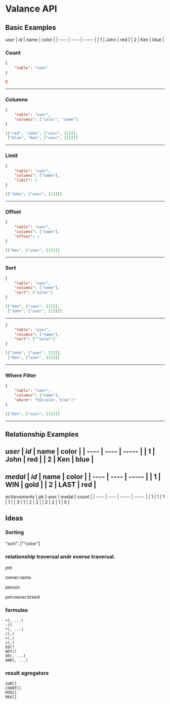 # Valance API

## Basic Examples

*user*
| *id* | name | color |
| ---- | ---- | ----- |
| 1    | John | red   |
| 2    | Ken  | blue  |

### Count

```json
{
    "table": "user"
}
```
```json
2
```
---

### Columns

```json
{
    "table": "user",
    "columns": ["color", "name"]
}
```
```json
[["red", "John", ["user", [1]]],
 ["blue", "Ken", ["user", [2]]]]
```
---

### Limit

```json
{
    "table": "user",
    "columns": ["name"],
    "limit": 1
}
```
```json
[["John", ["user", [1]]]]
```
---

### Offset

```json
{
    "table": "user",
    "columns": ["name"],
    "offset": 1
}
```
```json
[["Ken", ["user", [2]]]]
```
---

### Sort

```json
{
    "table": "user",
    "columns": ["name"],
    "sort": ["color"]
}
```
```json
[["Ken", ["user", [2]]],
 ["John", ["user", [1]]]]
```
---
```json
{
    "table": "user",
    "columns": ["name"],
    "sort": ["^color"]
}
```
```json
[["John", ["user", [1]]],
 ["Ken", ["user", [2]]]]
```
---

### Where Filter

```json
{
    "table": "user",
    "columns": ["name"],
    "where": "EQ(color,'blue')"
}
```
```json
[["Ken", ["user", [2]]]]
```
---

## Relationship Examples

*user*
| *id* | name | color |
| ---- | ---- | ----- |
| 1    | John | red   |
| 2    | Ken  | blue  |
---
*medal*
| *id* | name | color |
| ---- | ---- | ----- |
| 1    | WIN  | gold  |
| 2    | LAST | red   |
---
*achievements*
| *pk* | user | medal | count |
| ---- | ---- | ----- | ----- |
|   1  | 1    | 1     | 1     |
|   3  | 1    | 2     | 2     |
|   2  | 2    | 1     | 5     |


## Ideas

### Sorting

"sort": ["^color"]


### relationship traversal andr everse traversal.
pet

owner.name

person

pet:owner.breed

### formulas

```
+(, ...)
-()
*(, ...)
/(,)
>(,)
<(,)
EQ()
NOT()
OR(, ...)
AND(, ...)
```

### result agregators

```
SUM[]
COUNT[]
MIN[]
MAX[]
```
